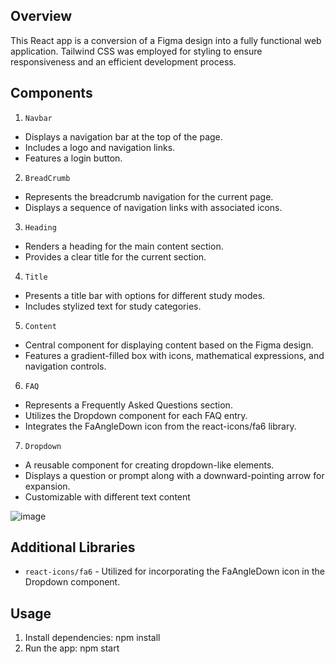 ## Overview

This React app is a conversion of a Figma design into a fully functional web application. Tailwind CSS was employed for styling to ensure responsiveness and an efficient development process.

## Components

1. `Navbar`

- Displays a navigation bar at the top of the page.
- Includes a logo and navigation links.
- Features a login button.

2. `BreadCrumb`

- Represents the breadcrumb navigation for the current page.
- Displays a sequence of navigation links with associated icons.

3. `Heading`

- Renders a heading for the main content section.
- Provides a clear title for the current section.

4. `Title`

- Presents a title bar with options for different study modes.
- Includes stylized text for study categories.

5. `Content`

- Central component for displaying content based on the Figma design.
- Features a gradient-filled box with icons, mathematical expressions, and navigation controls.

6. `FAQ`

- Represents a Frequently Asked Questions section.
- Utilizes the Dropdown component for each FAQ entry.
- Integrates the FaAngleDown icon from the react-icons/fa6 library.

7. `Dropdown`

- A reusable component for creating dropdown-like elements.
- Displays a question or prompt along with a downward-pointing arrow for expansion.
- Customizable with different text content

![image](https://github.com/SwayamBadhe/Hyggex-asi/assets/123235851/d086b123-de4e-4d81-b539-7926d81f31cd)


## Additional Libraries

- `react-icons/fa6` - Utilized for incorporating the FaAngleDown icon in the Dropdown component.

## Usage

1. Install dependencies: npm install
2. Run the app: npm start
